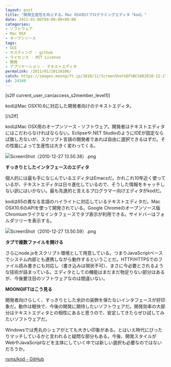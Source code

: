 ```yaml
---
layout: post
title: "開発生産性を向上する。Mac OSX向けプログラミングエディタ「kod」"
date: 2011-01-06T09:00:00+09:00
categories:
- ソフトウェア
- Mac OSX
- オープンソース
tags: 
- GUI
- ホスティング - github
- ライセンス - MIT License
- 開発
- アプリケーション - テキストエディタ
permalink: /2011/01/20110106/
catch: https://images.moongift.jp/2010/12/ScreenShot%EF%BC%882010-12-27-13.50.59%EF%BC%89.png
id: 24349
---
```

[s2If current\_user\_can(access\_s2member\_level1)]

kodはMac OSX10.6に対応した開発者向けのテキストエディタ。

[/s2If]  

kodはMac OSX用のオープンソース・ソフトウェア。開発者はテキストエディタにはこだわらなければならない。Eclipseや.NET StudioのようにIDEが固定ならば致し方ないが、スクリプト言語の開発者であれば自由に選択できるはずだ。その性能によって生産性は大きく変わってくる。

  

![ScreenShot（2010-12-27 13.50.38）.png](https://images.moongift.jp/2010/12/ScreenShot（2010-12-27-13.50.38）.png)

  

**すっきりとしたインタフェースのエディタ**

  

個人的には最も手になじんでいるエディタはEmacsだ。かれこれ10年近く使っているが、テキストエディタは日々進化しているので、そうした情報をキャッチしない訳にはいかない。最も先進的と言えるプログラマー向けエディタがkodだ。

  
  
<!--more-->

kodは65の異なる言語のハイライトに対応しているテキストエディタだ。Mac OSX10.6のAPIを使って開発されている。Google Chromeのオープンソース版Chromiumライクなインタフェースでタブ表示が利用できる。サイドバーはフォルダツリーを表示する。

  

![ScreenShot（2010-12-27 13.50.59）.png](https://images.moongift.jp/2010/12/ScreenShot（2010-12-27-13.50.59）.png)

  

**タブで複数ファイルを開ける**

  

さらにnode.jsをスクリプト環境として用意している。つまりJavaScriptベースでシステム内部とも連携しながら動作するということだ。HTTP/HTTPSでのファイル読み書きにも対応し（書き込みは現状不可）、まさに今必要とされるような技術が詰まっている。エディタとしての機能はまだまだ物足りない部分はあるが、今後要注目のソフトウェアなのは間違いない。

  
  
  

**MOONGIFTはこう見る**

  

開発者向けらしく、すっきりとした余計の装飾を保たないインタフェースが好印象だ。動作は軽快で、今後の開発に期待したいソフトウェアだ。開発効率の大部分はテキストエディタとの相性にあると思うので、安定してきたらぜひ試してみたいソフトウェアだ。

  

Windowsでは秀丸のシェアがとても大きい印象がある。とはいえ時代にぴったりマッチしているかと言われると疑問な部分もある。今後、開発スタイルがWebやJavaScriptなどを主体にしていく中では新しい選択も必要なのではないだろうか。

  

[rsms/kod - GitHub](https://github.com/rsms/kod)

  
